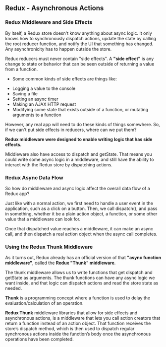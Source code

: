 ## Redux - Asynchronous Actions

### Redux Middleware and Side Effects

By itself, a Redux store doesn't know anything about async logic. It only knows how to synchronously dispatch actions, update the state by calling the root reducer function, and notify the UI that something has changed. Any asynchronicity has to happen outside the store.

Redux reducers must never contain "side effects".
A **"side effect"** is any change to state or behavior that can be seen outside of returning a value from a function.

* Some common kinds of side effects are things like:

 - Logging a value to the console
 - Saving a file
 - Setting an async timer
 - Making an AJAX HTTP request
 - Modifying some state that exists outside of a function, or mutating arguments to a function

However, any real app will need to do these kinds of things somewhere. So, if we can't put side effects in reducers, where can we put them?

**Redux middleware were designed to enable writing logic that has side effects.**

Middleware also have access to dispatch and getState. That means you could write some async logic in a middleware, and still have the ability to interact with the Redux store by dispatching actions.

### Redux Async Data Flow
So how do middleware and async logic affect the overall data flow of a Redux app?

Just like with a normal action, we first need to handle a user event in the application, such as a click on a button. Then, we call dispatch(), and pass in something, whether it be a plain action object, a function, or some other value that a middleware can look for.

Once that dispatched value reaches a middleware, it can make an async call, and then dispatch a real action object when the async call completes.

### Using the Redux Thunk Middleware
As it turns out, Redux already has an official version of that **"async function middleware"**, called the **Redux "Thunk" middleware**.

The thunk middleware allows us to write functions that get dispatch and getState as arguments. The thunk functions can have any async logic we want inside, and that logic can dispatch actions and read the store state as needed.

**Thunk** is a programming concept where a function is used to delay the evaluation/calculation of an operation.

**Redux Thunk**
middleware libraries that allow for side effects and asynchronous actions, is a middleware that lets you call action creators that return a function instead of an action object. That function receives the store’s dispatch method, which is then used to dispatch regular synchronous actions inside the function’s body once the asynchronous operations have been completed.